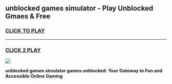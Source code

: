 
## unblocked games simulator - Play Unblocked Gmaes & Free
<h3>
<a href="https://news.freeplayer.one?title=unblocked_games_simulator&ref=16F">CLICK TO PLAY</a></h3>
<hr>

<h3>
<a href="https://news.freeplayer.one?title=unblocked_games_simulator&ref=16F">CLICK 2 PLAY</a>
  
</h3>

<a href="https://news.freeplayer.one?title=unblocked_games_simulator&ref=16F/"><img src="https://clearcache.store/games.png"></a>


**unblocked games simulator games unblocked: Your Gateway to Fun and Accessible Online Gaming**
